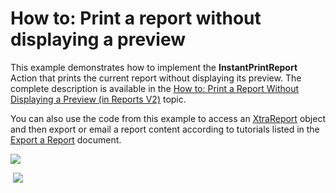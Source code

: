 # How to: Print a report without displaying a preview


<p>This example demonstrates how to implement the <strong>InstantPrintReport</strong> Action that prints the current report without displaying its preview. The complete description is available in the <a href="https://documentation.devexpress.com/#Xaf/CustomDocument3601"><u>How to: Print a Report Without Displaying a Preview (in Reports V2)</u></a> topic.</p>
<p>You can also use the code from this example to access an <a href="https://documentation.devexpress.com/#XtraReports/clsDevExpressXtraReportsUIXtraReporttopic"><u>XtraReport</u></a> object and then export or email a report content according to tutorials listed in the <a href="https://documentation.devexpress.com/#XtraReports/CustomDocument15796"><u>Export a Report</u></a> document.</p>
<p><img src="https://raw.githubusercontent.com/DevExpress-Examples/how-to-print-a-report-without-displaying-a-preview-e5146/16.1.4+/media/59998a06-247e-11e5-80bf-00155d62480c.png"></p>
<p> <img src="https://raw.githubusercontent.com/DevExpress-Examples/how-to-print-a-report-without-displaying-a-preview-e5146/16.1.4+/media/f24fb41e-c29c-11e6-80bf-00155d62480c.png"></p>

<br/>



